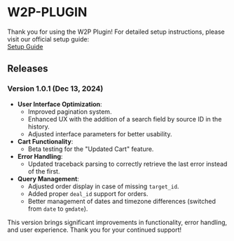 # W2P-PLUGIN

Thank you for using the W2P Plugin! For detailed setup instructions, please visit our official setup guide:  
[Setup Guide](https://www.woocommerce-to-pipedrive.com/setup-guide)

## Releases

### Version 1.0.1 (Dec 13, 2024)

- **User Interface Optimization**:
  - Improved pagination system.
  - Enhanced UX with the addition of a search field by source ID in the history.
  - Adjusted interface parameters for better usability.
- **Cart Functionality**:
  - Beta testing for the "Updated Cart" feature.
- **Error Handling**:
  - Updated traceback parsing to correctly retrieve the last error instead of the first.
- **Query Management**:
  - Adjusted order display in case of missing `target_id`.
  - Added proper `deal_id` support for orders.
  - Better management of dates and timezone differences (switched from `date` to `gmdate`).

This version brings significant improvements in functionality, error handling, and user experience. Thank you for your continued support!

